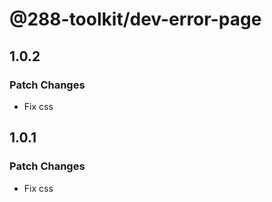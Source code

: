 # @288-toolkit/dev-error-page

## 1.0.2

### Patch Changes

- Fix css

## 1.0.1

### Patch Changes

- Fix css
